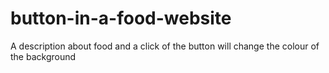 # button-in-a-food-website
A description about food and a click of the button will change the colour of the background
